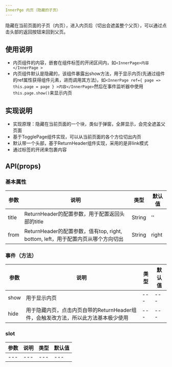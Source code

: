 ```yaml
---
InnerPge 内页（隐藏的子页）
---
```


隐藏在当前页面的子页（内页），进入内页后（切出会遮盖整个父页），可以通过点击头部的返回按钮来回到父页。


## 使用说明
- 内页组件的内容，嵌套在组件标签的开闭区间内，如```<InnerPage>内容</InnerPage >```
- 内页组件默认是隐藏的，该组件暴露出show方法，用于显示内页(先通过组件的ref属性获得组件元素，进而调用其方法)，如```<InnerPage ref={ page => this.page = page } >内容</InnerPage>```然后在事件监听器中使用```this.page.show()```来显示内页

## 实现说明
- 实现原理：隐藏在当前页面的一个块，类似于弹窗，全屏显示，会完全遮盖父页面
- 基于TogglePage组件实现，可以从当前页面的各个方位切出内页
- 默认带一个头部，基于ReturnHeader组件实现，采用的是非link模式
- 通过标签的开闭来包裹内容

## API(props)

### 基本属性
| 参数 | 说明 | 类型 | 默认值 |
| --- | --- | --- | --- |
| title | ReturnHeader的配置参数，用于配置返回头部的title | String | '' |
| from | ReturnHeader的配置参数，值有top, right, bottom, left，用于配置内页从哪个方向切出 | String | right |

### 事件（方法）
| 参数 | 说明 | 类型 | 默认值 |
| --- | --- | --- | --- |
| show | 用于显示内页 | --- | --- |
| hide | 用于隐藏内页，点击内页自带的ReturnHeader组件，会触发改方法，所以此方法基本极少使用 | --- | --- |

### slot
| 参数 | 说明 | 类型 | 默认值 |
| --- | --- | --- | --- |
| --- | --- | --- | --- |

